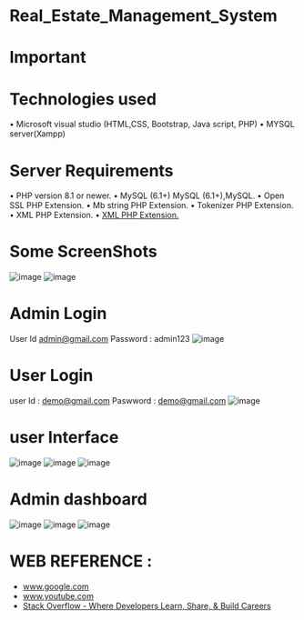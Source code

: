 # Real_Estate_Management_System
# Important 
# Technologies used 
•	Microsoft visual studio (HTML,CSS, Bootstrap, Java script, PHP)
•	MYSQL server(Xampp)

 # Server Requirements 

•	PHP version 8.1 or newer.
•	MySQL (6.1+) MySQL (6.1+),MySQL.
•	Open SSL PHP Extension.
•	Mb string PHP Extension.
•	Tokenizer PHP Extension.
•	XML PHP Extension.
•	[XML PHP Extension.](https://www.apachefriends.org/download.html)

# Some ScreenShots 
![image](https://user-images.githubusercontent.com/81174648/177279491-9377c32e-0cc0-43cf-87a6-05d0bfd8ec75.png)
![image](https://user-images.githubusercontent.com/81174648/177279535-4f67333f-d903-42cd-b7a0-214d9b0c539f.png)

# Admin Login 
 User Id admin@gmail.com
 Password : admin123
 ![image](https://user-images.githubusercontent.com/81174648/177279697-263ed1ca-ebe3-44d2-a4f0-a8d5bdc3880f.png)
# User Login 
user Id : demo@gmail.com
Paswword : demo@gmail.com
![image](https://user-images.githubusercontent.com/81174648/177279881-c1ec5fe2-db1e-47d2-b142-e6066035ce1d.png)

# user Interface
![image](https://user-images.githubusercontent.com/81174648/177279944-cb7e4577-da19-422f-bb5a-926c67b8bf13.png)
![image](https://user-images.githubusercontent.com/81174648/177279963-20a2a8ea-0d7d-4cd0-be04-a7df2a967687.png)
![image](https://user-images.githubusercontent.com/81174648/177279976-ad462e2f-0b71-476e-8615-9fc710b9aaba.png)


# Admin dashboard 
![image](https://user-images.githubusercontent.com/81174648/177280036-64a4cf94-7480-4b47-b2d2-4bc9a84ddee7.png)
![image](https://user-images.githubusercontent.com/81174648/177280083-3e832472-74e1-4f62-b574-76aff7429ddf.png)
![image](https://user-images.githubusercontent.com/81174648/177280119-0b8e1b8b-a1d0-4257-abe5-a25dd26718a7.png)


# WEB REFERENCE :
*	www.google.com
* www.youtube.com
* [Stack Overflow - Where Developers Learn, Share, & Build Careers](https://stackoverflow.com/)


